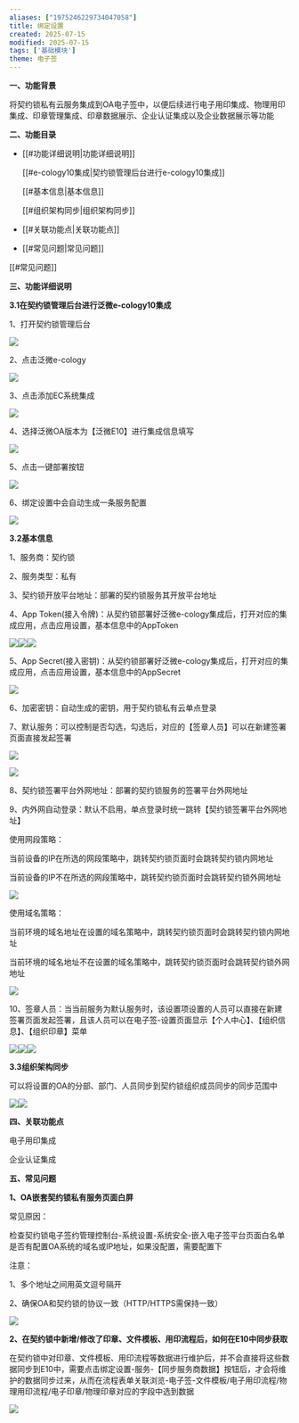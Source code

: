 ```yaml
---
aliases: ["1975246229734047058"]
title: 绑定设置
created: 2025-07-15
modified: 2025-07-15
tags: ['基础模块']
theme: 电子签
---
```


**一、功能背景**

将契约锁私有云服务集成到OA电子签中，以便后续进行电子用印集成、物理用印集成、印章管理集成、印章数据展示、企业认证集成以及企业数据展示等功能

**二、功能目录**

- [[#功能详细说明|功能详细说明]]

  [[#e-cology10集成|契约锁管理后台进行e-cology10集成]]

  [[#基本信息|基本信息]]

  [[#组织架构同步|组织架构同步]]

- [[#关联功能点|关联功能点]]
- [[#常见问题|常见问题]]

[[#常见问题]]

**三、功能详细说明**

**3.1在契约锁管理后台进行泛微e-cology10集成**

1、打开契约锁管理后台

![](fe20feb1d27280cbbfca48ff4c0a48d8.jpg)

2、点击泛微e-cology

![](650b63216e0bf1080af15ad9e4043604.jpg)

3、点击添加EC系统集成

![](0f0c73f1dcd318911247506b26dc5a16.jpg)

4、选择泛微OA版本为【泛微E10】进行集成信息填写

![](4b05a3aeaa37d59cbe512524a3495eee.jpg)

5、点击一键部署按钮

![](190728dce7ecf682ac6efb1e2390579c.jpg)

6、绑定设置中会自动生成一条服务配置

![](1110f2a36e7295109b9afa7e475e7e60.jpg)

**3.2基本信息**

1、服务商：契约锁

2、服务类型：私有

3、契约锁开放平台地址：部署的契约锁服务其开放平台地址

4、App Token(接入令牌)：从契约锁部署好泛微e-cology集成后，打开对应的集成应用，点击应用设置，基本信息中的AppToken

![](4f3a328c1102e0b0fa03c7b65941fd93.jpg)![](3a40411601fe29dc36aa94c2a3bb33fb.jpg)![](ede846399e926d4347b0da321efe7775.jpg)

5、App Secret(接入密钥)：从契约锁部署好泛微e-cology集成后，打开对应的集成应用，点击应用设置，基本信息中的AppSecret

![](4a94e16b7e72195663179f266f7e10d8.jpg)

6、加密密钥：自动生成的密钥，用于契约锁私有云单点登录

7、默认服务：可以控制是否勾选，勾选后，对应的【签章人员】可以在新建签署页面直接发起签署

![](5321c99e63e43104f9afb29ca3826cfb.jpg)

![](6f94223669754315c7806e0ddfb9b2c6.jpg)

8、契约锁签署平台外网地址：部署的契约锁服务的签署平台外网地址

9、内外网自动登录：默认不启用，单点登录时统一跳转【契约锁签署平台外网地址】

使用网段策略：

当前设备的IP在所选的网段策略中，跳转契约锁页面时会跳转契约锁内网地址

当前设备的IP不在所选的网段策略中，跳转契约锁页面时会跳转契约锁外网地址

![](2940560fe2b1238c9bf50510c0c7ce60.jpg)

使用域名策略：

当前环境的域名地址在设置的域名策略中，跳转契约锁页面时会跳转契约锁内网地址

当前环境的域名地址不在设置的域名策略中，跳转契约锁页面时会跳转契约锁外网地址

![](8a7dccf8c28937fecabb83dcf489ec60.jpg)

10、签章人员：当当前服务为默认服务时，该设置项设置的人员可以直接在新建签署页面发起签署，且该人员可以在电子签-设置页面显示【个人中心】、【组织信息】、【组织印章】菜单

![](47c68a27fc52812ee8b888cb8c8f84df.jpg)![](aa97ee9166fe22b4f34501d7ff51980f.jpg)![](3030b1ed9e900fcf91034558b3eeebc9.jpg)

**3.3组织架构同步**

可以将设置的OA的分部、部门、人员同步到契约锁组织成员同步的同步范围中

![](6872922b8f89ec581e92c606ff58b4d7.jpg)![](5b3966fd1e92b51b92cf4874919663ca.jpg)

**四、关联功能点**

电子用印集成

企业认证集成

**五、常见问题**

**1、OA嵌套契约锁私有服务页面白屏**

常见原因：

检查契约锁电子签约管理控制台-系统设置-系统安全-嵌入电子签平台页面白名单是否有配置OA系统的域名或IP地址，如果没配置，需要配置下

注意：

1、多个地址之间用英文逗号隔开

2、确保OA和契约锁的协议一致（HTTP/HTTPS需保持一致）

![](2d2d652bb8f1313ea2e03fb83a0b5048.jpg)

**2、在契约锁中新增/修改了印章、文件模板、用印流程后，如何在E10中同步获取**

在契约锁中对印章、文件模板、用印流程等数据进行维护后，并不会直接将这些数据同步到E10中，需要点击绑定设置-服务-【同步服务商数据】按钮后，才会将维护的数据同步过来，从而在流程表单关联浏览-电子签-文件模板/电子用印流程/物理用印流程/电子印章/物理印章对应的字段中选到数据

![](74d8880802a4f660b4048b84bf4e688b.jpg)